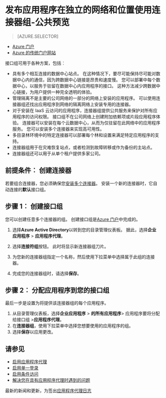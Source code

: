 <properties
    pageTitle="使用 Azure AD 应用程序代理连接器 |Microsoft Azure"
    description="介绍如何创建和管理组的 Azure AD 应用程序代理中的连接器。"
    services="active-directory"
    documentationCenter=""
    authors="kgremban"
    manager="femila"
    editor=""/>

<tags
    ms.service="active-directory"
    ms.workload="identity"
    ms.tgt_pltfrm="na"
    ms.devlang="na"
    ms.topic="article"
    ms.date="09/09/2016"
    ms.author="kgremban"/>


# <a name="publish-applications-on-separate-networks-and-locations-using-connector-groups---public-preview"></a>发布应用程序在独立的网络和位置使用连接器组-公共预览

> [AZURE.SELECTOR]
- [Azure 门户](active-directory-application-proxy-connectors-azure-portal.md)
- [Azure 的传统门户网站](active-directory-application-proxy-connectors.md)


接口组可用于各种方案，包括︰

- 具有多个相互连接的数据中心站点。 在这种情况下，要尽可能保持尽可能对数据中心内的通信，因为跨数据中心链接是昂贵和速度慢。 您可以部署中每个数据中心，以服务于驻留在数据中心内应用程序的接口。 这种方法减少跨数据中心链接，为用户提供一种完全透明的体验。
- 管理隔离不是主要的公司网络的一部分的网络上安装的应用程序。 可以使用连接器组还找出应用程序到网络的隔离网络上安装专用的连接器。
- 对于安装在 IaaS 云访问的应用程序，连接器组提供公共服务来保护对所有应用程序的访问权限。 接口组不在公司网络上创建附加依赖项或片段应用程序体验。 连接器可以安装在每个云数据中心，从而为仅驻留在此网络中的应用程序服务。 您可以安装多个连接器来实现高可用性。
- 多目录林环境中的特定连接器可以部署每个林和设置来满足特定应用程序的支持。
- 连接器组用于在灾难恢复站点，或者检测到故障转移或作为备份的主站点。
- 连接器组还可以用于从单个租户提供多家公司。

## <a name="prerequisite-create-your-connectors"></a>前提条件︰ 创建连接器
若要组合连接器，您必须确保您[安装多个连接器](active-directory-application-proxy-enable.md)。 安装一个新的连接器时，它自动连接的**默认**接口组。

## <a name="step-1-create-connector-groups"></a>步骤 1︰ 创建接口组
您可以创建任意多个连接器的组。 创建接口组是[Azure 门户](https://portal.azure.com)中完成的。

1. 选择**Azure Active Directory**以转到您的目录管理仪表板。 据此，选择**企业应用程序** > **应用程序代理**。

2. 选择**连接符组**按钮。 此时将显示新连接器组刀片。

3. 为您新的连接器组指定一个名称，然后使用下拉菜单中选择属于此组的连接器。

4. 完成您的连接器组时，请选择**保存**。

## <a name="step-2-assign-applications-to-your-connector-groups"></a>步骤 2︰ 分配应用程序到您的接口组
最后一步是设置为将提供该连接器组的每个应用程序。

1. 从目录管理仪表板，选择**企业应用程序** > **的所有应用程序**> 应用程序要将分配给接口组 >**应用程序代理**。
2. 在**连接器组**，使用下拉菜单中选择您想要使用的应用程序的组。
3. 选择**保存**以应用更改。


## <a name="see-also"></a>请参见

- [启用应用程序代理](active-directory-application-proxy-enable.md)
- [启用单一登录](active-directory-application-proxy-sso-using-kcd.md)
- [启用条件访问](active-directory-application-proxy-conditional-access.md)
- [解决您在具有应用程序代理时遇到的问题](active-directory-application-proxy-troubleshoot.md)

最新的新闻和更新，为签出[应用程序代理日志](http://blogs.technet.com/b/applicationproxyblog/)
